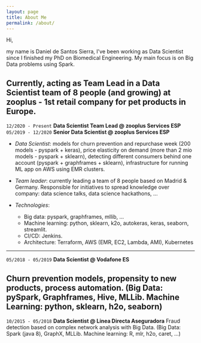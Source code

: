 ```yaml
---
layout: page
title: About Me
permalink: /about/
---
```


Hi, 

my name is Daniel de Santos Sierra, I've been working as Data Scientist since 
I finished my PhD on Biomedical Engineering. My main focus is on Big Data problems 
using Spark.

Currently, acting as Team Lead in a Data Scientist team of 8 people (and growing) at 
zooplus - 1st retail company for pet products in Europe.
------------------------------------
`12/2020 - Present` **Data Scientist Team Lead @ zooplus Services ESP** <br>
`05/2019 - 12/2020` **Senior Data Scientist @ zooplus Services ESP**

- *Data Scientist*: models for churn prevention and repurchase week (200 models - pyspark + keras), 
price elasticity on demand (more than 2 mio models - pyspark + sklearn), detecting different consumers
behind one account (pyspark + graphframes + sklearn), infrastructure for running ML app on AWS using EMR clusters.
- *Team leader*: currently leading a team of 8 people based on Madrid & Germany. Responsible for initiatives to spread 
knowledge over company: data science talks, data science hackathons, ...

- *Technologies*: 
  - Big data: pyspark, graphframes, mllib, ...
  - Machine learning: python, sklearn, k2o, autokeras, keras, seaborn, streamlit.
  - CI/CD: Jenkins.
  - Architecture: Terraform, AWS (EMR, EC2, Lambda, AMI), Kubernetes

-------------------------------------
`05/2018 - 05/2019` **Data Scientist @ Vodafone ES**

Churn prevention models, propensity to new products, process automation. (Big Data:
pySpark, Graphframes, Hive, MLLib. Machine Learning: python, sklearn, h2o, seaborn)
--------------------------------------
`10/2015 - 05/2018` **Data Scientist @ Linea Directa Aseguradora**
Fraud detection based on complex network analysis with Big Data. (Big Data: Spark (java 8),
GraphX, MLLib. Machine learning: R, mlr, h2o, caret, ...)
